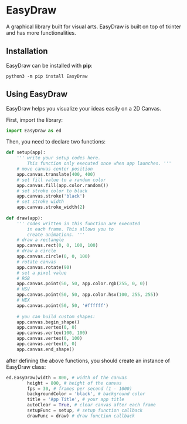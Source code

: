 # EasyDraw
A graphical library built for visual arts. EasyDraw is built on top of tkinter and has more functionalities.


## Installation
EasyDraw can be installed with **pip**:

`python3 -m pip install EasyDraw`


## Using EasyDraw
EasyDraw helps you visualize your ideas easily on a 2D Canvas.

First, import the library:

```python
import EasyDraw as ed
```

Then, you need to declare two functions:

```python
def setup(app):
    ''' write your setup codes here. 
        This function only executed once when app launches. '''
    # move canvas center position
    app.canvas.translate(400, 400)
    # set fill value to a random color
    app.canvas.fill(app.color.random())
    # set stroke color to black
    app.canvas.stroke('black')
    # set stroke width
    app.canvas.stroke_width(2)
    
def draw(app):
    ''' codes written in this function are executed
        in each frame. This allows you to 
        create animations. '''
    # draw a rectangle
    app.canvas.rect(0, 0, 100, 100)
    # draw a circle
    app.canvas.circle(0, 0, 100)
    # rotate canvas
    app.canvas.rotate(90)
    # set a pixel value
    # RGB
    app.canvas.point(50, 50, app.color.rgb(255, 0, 0))
    # HSV
    app.canvas.point(50, 50, app.color.hsv(100, 255, 255))
    # HEX
    app.canvas.point(50, 50, '#ffffff')
    
    # you can build custom shapes:
    app.canvas.begin_shape()
    app.canvas.vertex(0, 0)
    app.canvas.vertex(100, 100)
    app.canvas.vertex(0, 100)
    app.canvas.vertex(0, 0)
    app.canvas.end_shape()
```

after defining the above functions, you should create an instance of EasyDraw class:

```python
ed.EasyDraw(width = 800, # width of the canvas
        height = 800, # height of the canvas
        fps = 30, # frames per second (1 - 1000)
        backgroundColor = 'black', # background color 
        title = 'App Title', # your app title
        autoClear = True, # clear canvas after each frame
        setupFunc = setup, # setup function callback
        drawFunc = draw) # draw function callback
```
